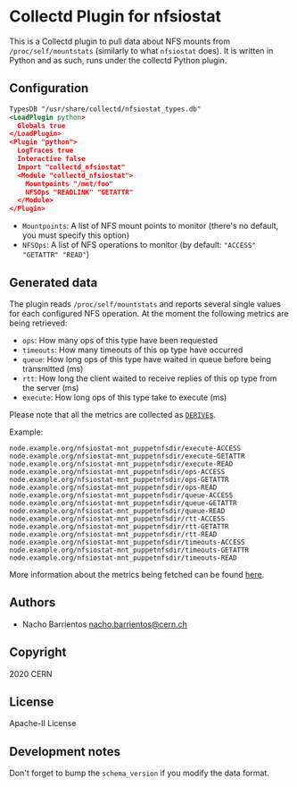 # Collectd Plugin for nfsiostat 

This is a Collectd plugin to pull data about NFS mounts from
`/proc/self/mountstats` (similarly to what `nfsiostat` does). It is written in
Python and as such, runs under the collectd Python plugin.

## Configuration 

```xml
TypesDB "/usr/share/collectd/nfsiostat_types.db" 
<LoadPlugin python> 
  Globals true 
</LoadPlugin> 
<Plugin "python"> 
  LogTraces true 
  Interactive false 
  Import "collectd_nfsiostat" 
  <Module "collectd_nfsiostat"> 
    Mountpoints "/mnt/foo" 
    NFSOps "READLINK" "GETATTR"
  </Module> 
</Plugin> 
```

* `Mountpoints`: A list of NFS mount points to monitor (there's no default, you
  must specify this option)
* `NFSOps`: A list of NFS operations to monitor (by default: `"ACCESS" "GETATTR" "READ"`)

## Generated data

The plugin reads `/proc/self/mountstats` and reports several single values for
each configured NFS operation. At the moment the following metrics are being
retrieved:

* `ops`: How many ops of this type have been requested
* `timeouts`: How many timeouts of this op type have occurred
* `queue`: How long ops of this type have waited in queue before being transmitted (ms)
* `rtt`: How long the client waited to receive replies of this op type from the server (ms)
* `execute`: How long ops of this type take to execute (ms)

Please note that all the metrics are
collected as [`DERIVE`s](https://collectd.org/wiki/index.php/Data_source).

Example:

```
node.example.org/nfsiostat-mnt_puppetnfsdir/execute-ACCESS
node.example.org/nfsiostat-mnt_puppetnfsdir/execute-GETATTR
node.example.org/nfsiostat-mnt_puppetnfsdir/execute-READ
node.example.org/nfsiostat-mnt_puppetnfsdir/ops-ACCESS
node.example.org/nfsiostat-mnt_puppetnfsdir/ops-GETATTR
node.example.org/nfsiostat-mnt_puppetnfsdir/ops-READ
node.example.org/nfsiostat-mnt_puppetnfsdir/queue-ACCESS
node.example.org/nfsiostat-mnt_puppetnfsdir/queue-GETATTR
node.example.org/nfsiostat-mnt_puppetnfsdir/queue-READ
node.example.org/nfsiostat-mnt_puppetnfsdir/rtt-ACCESS
node.example.org/nfsiostat-mnt_puppetnfsdir/rtt-GETATTR
node.example.org/nfsiostat-mnt_puppetnfsdir/rtt-READ
node.example.org/nfsiostat-mnt_puppetnfsdir/timeouts-ACCESS
node.example.org/nfsiostat-mnt_puppetnfsdir/timeouts-GETATTR
node.example.org/nfsiostat-mnt_puppetnfsdir/timeouts-READ
```

More information about the metrics being fetched can be found
[here](https://www.fsl.cs.stonybrook.edu/~mchen/mountstat-format.txt).

## Authors
* Nacho Barrientos <nacho.barrientos@cern.ch>

## Copyright
2020 CERN

## License
Apache-II License

## Development notes
Don't forget to bump the `schema_version` if you modify the data format.
